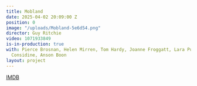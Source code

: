 ```yaml
---
title: Mobland
date: 2025-04-02 20:09:00 Z
position: 0
image: "/uploads/Mobland-5e6d54.png"
director: Guy Ritchie
video: 1071933849
is-in-production: true
with: Pierce Brosnan, Helen Mirren, Tom Hardy, Joanne Froggatt, Lara Pulver, Paddy
  Considine, Anson Boon
layout: project
---
```


[IMDB](https://www.imdb.com/title/tt31510819/)